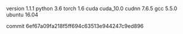 version 1.1.1
python 3.6
torch 1.6
cuda cuda_10.0
cudnn 7.6.5
gcc 5.5.0
ubuntu 16.04

commit 6ef67a09fa218f5ff694c63513e944247c9ed896